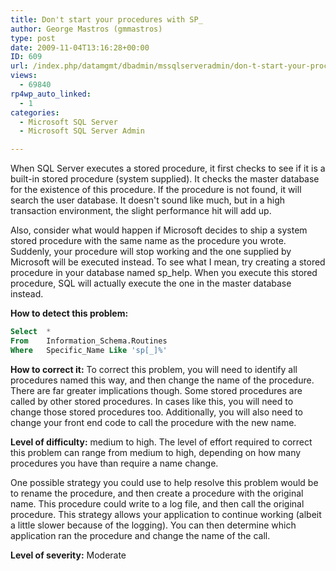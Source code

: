```yaml
---
title: Don't start your procedures with SP_
author: George Mastros (gmmastros)
type: post
date: 2009-11-04T13:16:28+00:00
ID: 609
url: /index.php/datamgmt/dbadmin/mssqlserveradmin/don-t-start-your-procedures-with-sp_/
views:
  - 69840
rp4wp_auto_linked:
  - 1
categories:
  - Microsoft SQL Server
  - Microsoft SQL Server Admin

---
```

When SQL Server executes a stored procedure, it first checks to see if it is a built-in stored procedure (system supplied). It checks the master database for the existence of this procedure. If the procedure is not found, it will search the user database. It doesn't sound like much, but in a high transaction environment, the slight performance hit will add up.

Also, consider what would happen if Microsoft decides to ship a system stored procedure with the same name as the procedure you wrote. Suddenly, your procedure will stop working and the one supplied by Microsoft will be executed instead. To see what I mean, try creating a stored procedure in your database named sp_help. When you execute this stored procedure, SQL will actually execute the one in the master database instead.

**How to detect this problem:**

```sql
Select	* 
From	Information_Schema.Routines 
Where	Specific_Name Like 'sp[_]%'
```
**How to correct it:** To correct this problem, you will need to identify all procedures named this way, and then change the name of the procedure. There are far greater implications though. Some stored procedures are called by other stored procedures. In cases like this, you will need to change those stored procedures too. Additionally, you will also need to change your front end code to call the procedure with the new name.

**Level of difficulty:** medium to high. The level of effort required to correct this problem can range from medium to high, depending on how many procedures you have than require a name change.

One possible strategy you could use to help resolve this problem would be to rename the procedure, and then create a procedure with the original name. This procedure could write to a log file, and then call the original procedure. This strategy allows your application to continue working (albeit a little slower because of the logging). You can then determine which application ran the procedure and change the name of the call.

**Level of severity:** Moderate